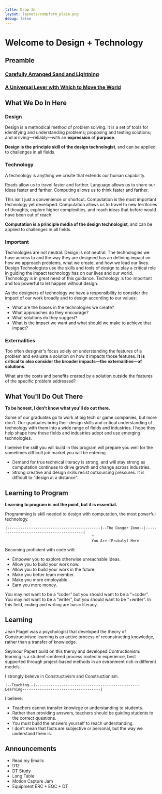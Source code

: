 ```yaml
---
title: Drop In
layout: layouts/compform_plain.pug
debug: false
---
```


# Welcome to Design + Technology

## Preamble

### [Carefully Arranged Sand and Lightning](https://docs.google.com/presentation/d/1JhBhWI8IHTgY59WDwSWg-M0PJtsKe5YRz21G61lI1E4/present?slide=id.g25052fa3b5_2_293)
### [A Universal Lever with Which to Move the World](https://docs.google.com/presentation/d/1JhBhWI8IHTgY59WDwSWg-M0PJtsKe5YRz21G61lI1E4/present?slide=id.g25052fa3b5_5_8)


## What We Do In Here

### Design

Design is a methodical method of problem solving. It is a set of tools for identifying and understanding problems; proposing and testing solutions; and arriving—reliably—with an **expression** of **purpose**.

**Design is the principle skill of the design technologist**, and can be applied to challenges in all fields.

### Technology
A technology is anything we create that extends our human capability.

Roads allow us to travel faster and farther. Language allows us to share our ideas faster and farther. Computing allows us to think faster and farther.

This isn’t just a convenience or shortcut. Computation is the most important technology yet developed. Computation allows us to travel to new territories of thoughts, explore higher complexities, and reach ideas that before would have been out of reach.

**Computation is a principle media of the design technologist**, and can be applied to challenges in all fields.

### Important
Technologies are not neutral. Design is not neutral. The technologies we have access to and the way they are designed has an defining impact on how we approach problems, what we create, and how we lead our lives. Design Technologists use the skills and tools of design to play a critical role in guiding the impact technology has on our lives and our world. Technology is in great need of this guidance. Technology is too important and too powerful to let happen without design.

As the designers of technology we have a responsibility to consider the impact of our work broadly and to design according to our values:

* What are the biases in the technologies we create?
* What approaches do they encourage?
* What solutions do they suggest?
* What is the impact we want and what should we make to achieve that impact?

### Externalities
Too often designer's focus solely on understanding the features of a problem and evaluate a solution on how it impacts those features. **It is critical to also consider the broader impacts—the externalities—of solutions.**

What are the costs and benefits created by a solution outside the features of the specific problem addressed?


## What You'll Do Out There

**To be honest, I don't know what you'll do out there.**

Some of our graduates go to work at big tech or game companies, but more don't. Our graduates bring their design skills and critical understanding of technology with them into a wide range of fields and industries. I hope they help shape how those fields and industries adopt and use emerging technologies.

I beleive the skill you will build in this program will prepare you well for the sometimes difficult job market you will be entering.

- Demand for true technical literacy is strong, and will stay strong as computation continues to drive growth and change across industries.
- Strong creative and design skills resist outsourcing pressures. It is difficult to "design at a distance".


## Learning to Program

**Learning to program is not the point, but it is essential.**

Programming is skill needed to design with computation, the most powerful technology.

    |-------------------------------------------|--The Danger Zone--|-----------------------------------------|
                                            ^
                                            You Are (Probaly) Here

Becoming proficient with code will:

- Empower you to explore otherwise unreachable ideas.
- Allow you to build your work now.
- Allow you to build your work in the future.
- Make you better team member.
- Make you more employable.
- Earn you more money.

You may not want to be a “coder” but you should want to be a “+coder”.
You may not want to be a “writer”, but you should want to be “+writer”.
In this field, coding and writing are basic literacy.

## Learning

Jean Piaget was a psychologist that developed the theory of Constructivism: learning is an active process of reconstructing knowledge, rather than a transfer of knowledge.

Seymour Papert build on this theroy and developed Contructionism: learning is a student-centered process rooted in experience, best supported through project-based methods in an evironment rich in different models.

I strongly beleive in Constructivism and Constructionism. 


    |--Teaching--|------------------------------------------------Learning------------------------------------|


I believe:

- Teachers cannot transfer knowlege or understanding to students.
- Rather than providing answers, teachers should be guiding students to the correct questions.
- You must build the answers yourself to reach understanding. 
- I don’t mean that facts are subjective or personal, but the way we understand them is.

## Announcements

- Read my Emails
- D12
- DT Study
- Long Table
- Motion Capture Jam
- Equipment ERC + EQC + DT
